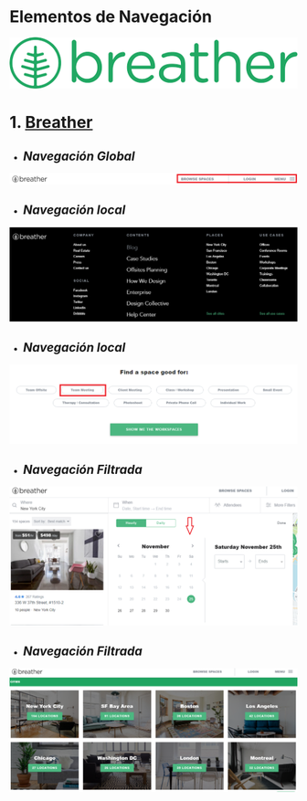 # Elementos de Navegación

![logo](assets/img/logo.png)

# 1. [Breather](https://breather.com/)

+ ## _Navegación Global_

![](assets/img/barra-nav.png)

+ ## _Navegación local_

![](assets/img/in-line.png)

+ ## _Navegación local_

![](assets/img/adicional.png)

+ ## _Navegación Filtrada_

![](assets/img/filtrada.png)

+ ## _Navegación Filtrada_

![](assets/img/secciones.png)